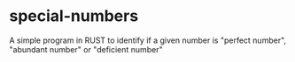# special-numbers
A simple program in RUST to identify if a given number is "perfect number", "abundant number" or "deficient number"
